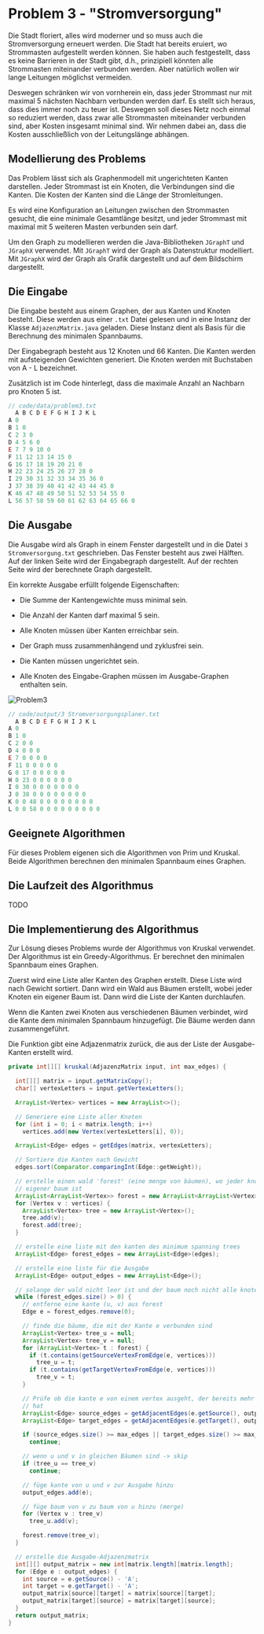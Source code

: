 # Problem 3 - "Stromversorgung"

Die Stadt floriert, alles wird moderner und so muss auch die Stromversorgung erneuert werden. Die Stadt hat bereits eruiert, wo Strommasten aufgestellt werden können. Sie haben auch festgestellt, dass es keine Barrieren in der Stadt gibt, d.h., prinzipiell könnten alle Strommasten miteinander verbunden werden. Aber natürlich wollen wir lange Leitungen möglichst vermeiden. 

Deswegen schränken wir von vornherein ein, dass jeder Strommast nur mit maximal 5 nächsten Nachbarn verbunden werden darf.  Es stellt sich heraus, dass dies immer noch zu teuer ist. Deswegen soll dieses Netz noch einmal so reduziert werden, dass zwar alle Strommasten miteinander verbunden sind, aber Kosten insgesamt minimal sind. Wir nehmen dabei an, dass die Kosten ausschließlich von der Leitungslänge abhängen. 

## Modellierung des Problems

Das Problem lässt sich als Graphenmodell mit ungerichteten Kanten darstellen. Jeder Strommast ist ein Knoten, die Verbindungen sind die Kanten. Die Kosten der Kanten sind die Länge der Stromleitungen. 

Es wird eine Konfiguration an Leitungen zwischen den Strommasten gesucht, die eine minimale Gesamtlänge besitzt, und jeder Strommast mit maximal mit 5 weiteren Masten verbunden sein darf.

Um den Graph zu modellieren werden die Java-Bibliotheken `JGraphT` und `JGraphX` verwendet. Mit `JGraphT` wird der Graph als Datenstruktur modelliert. Mit `JGraphX` wird der Graph als Grafik dargestellt und auf dem Bildschirm dargestellt.

## Die Eingabe

Die Eingabe besteht aus einem Graphen, der aus Kanten und Knoten besteht. Diese werden aus einer `.txt` Datei gelesen und in eine Instanz der Klasse `AdjazenzMatrix.java` geladen. Diese Instanz dient als Basis für die Berechnung des minimalen Spannbaums.

Der Eingabegraph besteht aus 12 Knoten und 66 Kanten. Die Kanten werden mit aufsteigenden Gewichten generiert. Die Knoten werden mit Buchstaben von A - L bezeichnet.

Zusätzlich ist im Code hinterlegt, dass die maximale Anzahl an Nachbarn pro Knoten 5 ist.

```js
// code/data/problem3.txt
  A B C D E F G H I J K L
A 0
B 1 0
C 2 3 0
D 4 5 6 0
E 7 7 9 10 0
F 11 12 13 14 15 0
G 16 17 18 19 20 21 0
H 22 23 24 25 26 27 28 0
I 29 30 31 32 33 34 35 36 0
J 37 38 39 40 41 42 43 44 45 0
K 46 47 48 49 50 51 52 53 54 55 0
L 56 57 58 59 60 61 62 63 64 65 66 0
```

## Die Ausgabe

Die Ausgabe wird als Graph in einem Fenster dargestellt und in die Datei `3 Stromversorgung.txt` geschrieben. Das Fenster besteht aus zwei Hälften. Auf der linken Seite wird der Eingabegraph dargestellt. Auf der rechten Seite wird der berechnete Graph dargestellt. 

Ein korrekte Ausgabe erfüllt folgende Eigenschaften:

- Die Summe der Kantengewichte muss minimal sein.

- Die Anzahl der Kanten darf maximal 5 sein.

- Alle Knoten müssen über Kanten erreichbar sein.

- Der Graph muss zusammenhängend und zyklusfrei sein.

- Die Kanten müssen ungerichtet sein.

- Alle Knoten des Eingabe-Graphen müssen im Ausgabe-Graphen enthalten sein.

![Problem3](images/problem3.png)


```js
// code/output/3 Stromversorgungsplaner.txt
  A B C D E F G H I J K L 
A 0 
B 1 0 
C 2 0 0 
D 4 0 0 0 
E 7 0 0 0 0 
F 11 0 0 0 0 0 
G 0 17 0 0 0 0 0 
H 0 23 0 0 0 0 0 0 
I 0 30 0 0 0 0 0 0 0 
J 0 38 0 0 0 0 0 0 0 0 
K 0 0 48 0 0 0 0 0 0 0 0 
L 0 0 58 0 0 0 0 0 0 0 0 0 
```

## Geeignete Algorithmen

Für dieses Problem eigenen sich die Algorithmen von Prim und Kruskal. Beide Algorithmen berechnen den minimalen Spannbaum eines Graphen.

## Die Laufzeit des Algorithmus

TODO

## Die Implementierung des Algorithmus

Zur Lösung dieses Problems wurde der Algorithmus von Kruskal verwendet. Der Algorithmus ist ein Greedy-Algorithmus. Er berechnet den minimalen Spannbaum eines Graphen.

Zuerst wird eine Liste aller Kanten des Graphen erstellt. Diese Liste wird nach Gewicht sortiert. Dann wird ein Wald aus Bäumen erstellt, wobei jeder Knoten ein eigener Baum ist. Dann wird die Liste der Kanten durchlaufen. 

Wenn die Kanten zwei Knoten aus verschiedenen Bäumen verbindet, wird die Kante dem minimalen Spannbaum hinzugefügt. Die Bäume werden dann zusammengeführt.

Die Funktion gibt eine Adjazenmatrix zurück, die aus der Liste der Ausgabe-Kanten erstellt wird.


```java
private int[][] kruskal(AdjazenzMatrix input, int max_edges) {

  int[][] matrix = input.getMatrixCopy();
  char[] vertexLetters = input.getVertexLetters();

  ArrayList<Vertex> vertices = new ArrayList<>();

  // Generiere eine Liste aller Knoten
  for (int i = 0; i < matrix.length; i++)
    vertices.add(new Vertex(vertexLetters[i], 0));

  ArrayList<Edge> edges = getEdges(matrix, vertexLetters);

  // Sortiere die Kanten nach Gewicht
  edges.sort(Comparator.comparingInt(Edge::getWeight));

  // erstelle einen wald 'forest' (eine menge von bäumen), wo jeder knoten ein
  // eigener baum ist
  ArrayList<ArrayList<Vertex>> forest = new ArrayList<ArrayList<Vertex>>();
  for (Vertex v : vertices) {
    ArrayList<Vertex> tree = new ArrayList<Vertex>();
    tree.add(v);
    forest.add(tree);
  }

  // erstelle eine liste mit den kanten des minimum spanning trees
  ArrayList<Edge> forest_edges = new ArrayList<Edge>(edges);

  // erstelle eine liste für die Ausgabe
  ArrayList<Edge> output_edges = new ArrayList<Edge>();

  // solange der wald nicht leer ist und der baum noch nicht alle knoten enthält
  while (forest_edges.size() > 0) {
    // entferne eine kante (u, v) aus forest
    Edge e = forest_edges.remove(0);

    // finde die bäume, die mit der Kante e verbunden sind
    ArrayList<Vertex> tree_u = null;
    ArrayList<Vertex> tree_v = null;
    for (ArrayList<Vertex> t : forest) {
      if (t.contains(getSourceVertexFromEdge(e, vertices)))
        tree_u = t;
      if (t.contains(getTargetVertexFromEdge(e, vertices)))
        tree_v = t;
    }

    // Prüfe ob die kante e von einem vertex ausgeht, der bereits mehr als 5 kanten
    // hat
    ArrayList<Edge> source_edges = getAdjacentEdges(e.getSource(), output_edges);
    ArrayList<Edge> target_edges = getAdjacentEdges(e.getTarget(), output_edges);

    if (source_edges.size() >= max_edges || target_edges.size() >= max_edges)
      continue;

    // wenn u und v in gleichen Bäumen sind -> skip
    if (tree_u == tree_v)
      continue;

    // füge kante von u und v zur Ausgabe hinzu
    output_edges.add(e);

    // füge baum von v zu baum von u hinzu (merge)
    for (Vertex v : tree_v)
      tree_u.add(v);

    forest.remove(tree_v);
  }

  // erstelle die Ausgabe-Adjazenzmatrix
  int[][] output_matrix = new int[matrix.length][matrix.length];
  for (Edge e : output_edges) {
    int source = e.getSource() - 'A';
    int target = e.getTarget() - 'A';
    output_matrix[source][target] = matrix[source][target];
    output_matrix[target][source] = matrix[target][source];
  }
  return output_matrix;
}
```

